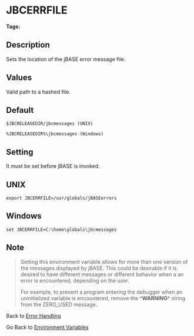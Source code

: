 # JBCERRFILE

<PageHeader />

**Tags:**
<badge text='environment variables' vertical='middle' />
<badge text='directories' vertical='middle' />
<badge text='error handling' vertical='middle' />

## Description

Sets the location of the jBASE error message file.

## Values

Valid path to a hashed file.

## Default

```
$JBCRELEASEDIR/jbcmessages (UNIX)
```

```
%JBCRELEASEDIR%\jbcmessages (Windows)
```

## Setting

It must be set before jBASE is invoked.

## UNIX

```
export JBCERRFILE=/usr/globals/jBASEerrors
```

## Windows

```
set JBCERRFILE=C:\home\globals\jbcmessages
```

## Note

> Setting this environment variable allows for more than one version of the messages displayed by jBASE. This could be desirable if it is desired to have different messages or different behavior when a an error is encountered, depending on the user.
>
> For example, to prevent a program entering the debugger when an uninitialized variable is encountered, remove the **^WARNING^** string from the ZERO\_USED message.

Back to [Error Handling](./../../jbase-basic-%28jbc%29/jbc-error-handling)

Go Back to [Environment Variables](./../README.md)
